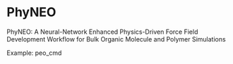 # PhyNEO
PhyNEO: A Neural-Network Enhanced Physics-Driven Force Field Development Workflow for Bulk Organic Molecule and Polymer Simulations

Example: peo_cmd
